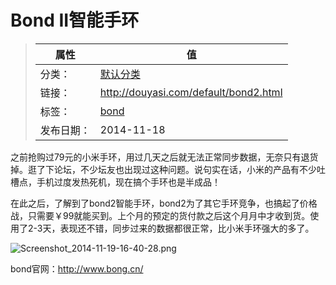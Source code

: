 # Bond II智能手环

>|  属性  |  值  |
>| ----- | ----- |
>| 分类： | [默认分类](http://douyasi.com/category/default/) |
>| 链接： | http://douyasi.com/default/bond2.html |
>| 标签： | [bond](http://douyasi.com/tag/bond)  |
>| 发布日期： | 2014-11-18 |

之前抢购过79元的小米手环，用过几天之后就无法正常同步数据，无奈只有退货掉。逛了下论坛，不少坛友也出现过这种问题。说句实在话，小米的产品有不少吐槽点，手机过度发热死机，现在搞个手环也是半成品！

在此之后，了解到了bond2智能手环，bond2为了其它手环竞争，也搞起了价格战，只需要￥99就能买到。上个月的预定的货付款之后这个月月中才收到货。使用了2-3天，表现还不错，同步过来的数据都很正常，比小米手环强大的多了。





![Screenshot\_2014-11-19-16-40-28.png][1]

bond官网：http://www.bong.cn/


  [1]: http://douyasi.com/usr/uploads/2014/11/2541425341.png